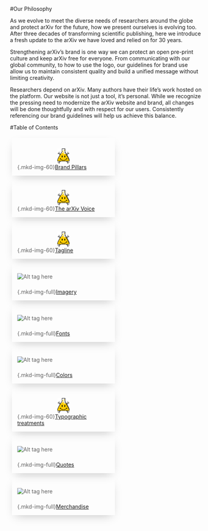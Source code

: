 #Our Philosophy
<style>
blockquote {
  border-left:0;
  margin:0;
  padding:0;
}
blockquote ul {
  list-style: none;
  margin: 0;
  padding: 0;
  display: flex;
  flex-direction: row;
  flex-wrap: wrap;
  justify-content: space-between;
}
blockquote ul li {
  width: 100%;
  padding:1em;
  margin:1%;
  -webkit-box-shadow: 0 10px 25px -10px rgba(0,0,0,0.25);
  -moz-box-shadow: 0 10px 25px -10px rgba(0,0,0,0.25);
  box-shadow: 0 10px 25px -10px rgba(0,0,0,0.25);
}
blockquote ul li img {
  height:40px;
  display:block;
  margin:1em auto 0 auto;
}
@media (min-width: 576px) {
  blockquote ul li {
    width: 48%;
  }
}
@media (min-width: 986px) {
  blockquote ul li {
    width: 23%;
  }
}
</style>
As we evolve to meet the diverse needs of researchers around the globe and protect arXiv for the future, how we present ourselves is evolving too. After three decades of transforming scientific publishing, here we introduce a fresh update to the arXiv we have loved and relied on for 30 years.

Strengthening arXiv’s brand is one way we can protect an open pre-print culture and keep arXiv free for everyone. From communicating with our global community, to how to use the logo, our guidelines for brand use allow us to maintain consistent quality and build a unified message without limiting creativity.

Researchers depend on arXiv. Many authors have their life’s work hosted on the platform. Our website is not just a tool, it’s personal. While we recognize the pressing need to modernize the arXiv website and brand, all changes will be done thoughtfully and with respect for our users. Consistently referencing our brand guidelines will help us achieve this balance.

#Table of Contents
> - ![Alt tag here](../about/images/smileybones-labs-icon.png){.mkd-img-60}[Brand Pillars](brand-pillars)
> - ![Alt tag here](../about/images/smileybones-labs-icon.png){.mkd-img-60}[The arXiv Voice](voice)
> - ![Alt tag here](../about/images/smileybones-labs-icon.png){.mkd-img-60}[Tagline](tagline)
> - ![Alt tag here](images/image_name.jpg){.mkd-img-full}[Imagery](images)
> - ![Alt tag here](images/image_name.jpg){.mkd-img-full}[Fonts](fonts)
> - ![Alt tag here](images/image_name.jpg){.mkd-img-full}[Colors](colors)
> - ![Alt tag here](../about/images/smileybones-labs-icon.png){.mkd-img-60}[Typographic treatments](typography)
> - ![Alt tag here](images/image_name.jpg){.mkd-img-full}[Quotes](quotes)
> - ![Alt tag here](images/image_name.jpg){.mkd-img-full}[Merchandise](swag)
